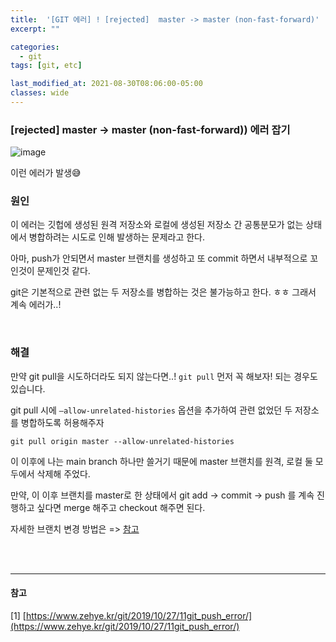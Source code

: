 ```yaml
---
title:  '[GIT 에러] ! [rejected]  master -> master (non-fast-forward)'
excerpt: ""

categories:
  - git
tags: [git, etc]

last_modified_at: 2021-08-30T08:06:00-05:00
classes: wide
---
```


###  [rejected]  master -> master (non-fast-forward)) 에러 잡기

![image](https://user-images.githubusercontent.com/53431568/131433603-4b34dc31-84af-471b-ab79-141939c0c1ea.png)

이런 에러가 발생😅


### 원인

이 에러는 깃헙에 생성된 원격 저장소와 로컬에 생성된 저장소 간 공통분모가 없는 상태에서 병합하려는 시도로 인해 발생하는 문제라고 한다.

아마, push가 안되면서 master 브랜치를 생성하고 또 commit 하면서 내부적으로 꼬인것이 문제인것 같다.

git은 기본적으로 관련 없는 두 저장소를 병합하는 것은 불가능하고 한다. ㅎㅎ 그래서 계속 에러가..!

<br>

### 해결

만약 git pull을 시도하더라도 되지 않는다면..! `git pull` 먼저 꼭 해보자! 되는 경우도 있습니다.

git pull 시에 `–allow-unrelated-histories` 옵션을 추가하여 관련 없었던 두 저장소를 병합하도록 허용해주자

~~~ssh
git pull origin master --allow-unrelated-histories
~~~

이 이후에 나는 main branch 하나만 쓸거기 때문에 master 브랜치를 원격, 로컬 둘 모두에서 삭제해 주었다. 

만약, 이 이후 브랜치를 master로 한 상태에서 git add -> commit -> push 를 계속 진행하고 싶다면 merge 해주고 checkout 해주면 된다.

자세한 브랜치 변경 방법은 => [참고](https://chaelin0722.github.io/git/etc/remote_rejected_pre-receive_hook_declined/)

<br>
<br>
<hr>


#### 참고

[1] [https://www.zehye.kr/git/2019/10/27/11git_push_error/](https://www.zehye.kr/git/2019/10/27/11git_push_error/)
